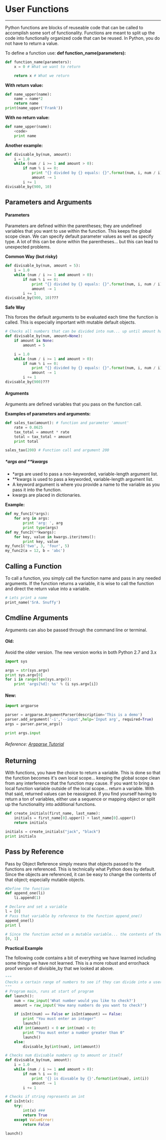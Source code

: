 # User Functions

---

Python functions are blocks of reuseable code that can be called to accomplish some sort of functionality. Functions are meant to split up the code into functionally organized code that can be reused. In Python, you do not have to return a value.

To define a function use: **def function\_name\(parameters\):**

```py
def function_name(parameters):
    x = 0 # What we want to return

    return x # What we return
```

**With return value:**

```py
def name_upper(name):
    name = name*2
    return name
print(name_upper('Frank'))
```

**With no return value:**

```py
def name_upper(name):
    <code>
    print name
```

**Another example:**

```py
def divisable_by(num, amount):
    i = 1.0
    while (num / i >= 1 and amount > 0):
        if num % i == 0:
            print "{} divided by {} equals: {}".format(num, i, num / i)
            amount -= 1
        i += 1
divisable_by(900, 10)
```

## Parameters and Arguments

#### Parameters

Parameters are defined within the parentheses; they are undefined variables that you want to use within the function. This keeps the global scope clean. We can specify default parameter values as well as specify type. A lot of this can be done within the parentheses... but this can lead to unexpected problems.

**Common Way \(but risky\)**

```py
def divisable_by(num, amount = 5):
    i = 1.0
    while (num / i >= 1 and amount > 0):
        if num % i == 0:
            print "{} divided by {} equals: {}".format(num, i, num / i)
            amount -= 1
        i += 1
divisable_by(900, 10)???
```

**Safe Way**

This forces the default arguments to be evaluated each time the function is called. This is especially important with mutable default objects.

```py
# Checks all numbers that can be divided into num... up until amount has been reached or we reach divide by self
def divisable_by(num, amount=None):
    if amount is None:
        amount = 5

    i = 1.0
    while (num / i >= 1 and amount > 0):
        if num % i == 0:
            print "{} divided by {} equals: {}".format(num, i, num / i)
            amount -= 1
        i += 1
divisable_by(900)???
```

#### Arguments

Arguments are defined variables that you pass on the function call.

**Examples of parameters and arguments:**

```py
def sales_tax(amount): # function and parameter 'amount'
    rate = 0.0625
    tax_total = amount * rate
    total = tax_total + amount
    print total

sales_tax(200) # Function call and argument 200
```

##### \*args and \*\*kwargs

* \*args are used to pass a non-keyworded, variable-length argument list.
* \*\*kwargs is used to pass a keyworded, variable-length argument list.
* A keyword argument is where you provide a name to the variable as you pass it into the function.
* kwargs are placed in dictionaries.

**Example:**

```py
def my_func1(*args):
    for arg in args:
        print 'arg: ', arg
        print type(args)
def my_func2(**kwargs):
    for key, value in kwargs.iteritems():
        print key, value
my_func1('two', 3, 'four', 5)
my_func2(a = 12, b = 'abc')
```

## Calling a Function

To call a function, you simply call the function name and pass in any needed arguments. If the function returns a variable, it is wise to call the function and direct the return value into a variable.

```py
# Lets print a name
print_name('SrA. Snuffy')
```

## Cmdline Arguments

Arguments can also be passed through the command line or terminal.

#### Old:

Avoid the older version. The new version works in both Python 2.7 and 3.x

```py
import sys

args = str(sys.argv)
print sys.argv[0]
for i in range(len(sys.argv)):
    print 'args[%d]: %s' % (i sys.argv[i])
```

#### New:

```py
import argparse

parser = argparse.ArgumentParser(description='This is a demo')
parser.add_argument('-i','--input',help='Input arg', required=True)
args = parser.parse_args()

print args.input
```

###### Reference: [Argparse Tutorial](https://docs.python.org/2/howto/argparse.html)



## Returning

With functions, you have the choice to return a variable. This is done so that the function becomes it's own local scope... keeping the global scope clean from any interference that the function may cause. If you want to bring a local function variable outside of the local scope... return a variable. With that said, returned values can be reassigned. If you find yourself having to return a ton of variables, either use a sequence or mapping object or split up the functionality into additional functions.

```py
def create_initials(first_name, last_name):
    initials = first_name[0].upper() + last_name[0].upper()
    return initials

initials = create_initials("jack", "black")
print initials
```

## Pass by Reference

Pass by Object Reference simply means that objects passed to the functions are referenced. This is technically what Python does by default. Since the objects are referenced, it can be easy to change the contents of that object; especially mutable objects.

```py
#Define the function
def append_one(li)
    li.append(1)

# Declare and set a variable
l = [0]
# Pass that variable by reference to the function append_one()
append_one(l)
print l

# Since the function acted on a mutable variable... the contents of the object were changed.
[0, 1]
```

**Practical Example**

The following code contains a bit of everything we have learned including some things we have not learned. This is a more robust and error/hack proof version of divisible\_by that we looked at above.

```py
"""
Checks a certain range of numbers to see if they can divide into a user specified num
"""
# Program main, runs at start of program
def launch():
    num = raw_input('What number would you like to check?')
    amount = raw_input('How many numbers do you want to check?')

    if isInt(num) == False or isInt(amount) == False:
        print "You must enter an integer"
        launch() 
    elif int(amount) < 0 or int(num) < 0:
        print "You must enter a number greater than 0"
        launch() 
    else:
        divisable_by(int(num), int(amount))

# Checks num divisable numbers up to amount or itself
def divisable_by(num, amount):
    i = 1.0
    while (num / i >= 1 and amount > 0):
        if num % i == 0:
            print '{} is divsable by {}'.format(int(num), int(i))
            amount -= 1
        i += 1

# Checks if string represents an int
def isInt(x):
    try:
        int(x) ###
        return True
    except ValueError:
        return False

launch()
```

## 



